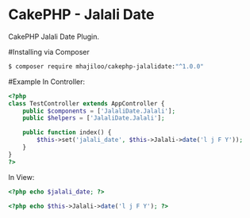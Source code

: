 CakePHP - Jalali Date
==========

CakePHP Jalali Date Plugin.


#Installing via Composer
``` bash
$ composer require mhajiloo/cakephp-jalalidate:"^1.0.0"
```

#Example
In Controller:
```php
<?php
class TestController extends AppController {
    public $components = ['JalaliDate.Jalali'];
	public $helpers = ['JalaliDate.Jalali'];

    public function index() {
        $this->set('jalali_date', $this->Jalali->date('l j F Y')); 
    }
}
?>
```

In View:
```php
<?php echo $jalali_date; ?>
```
```php
<?php echo $this->Jalali->date('l j F Y'); ?>
```